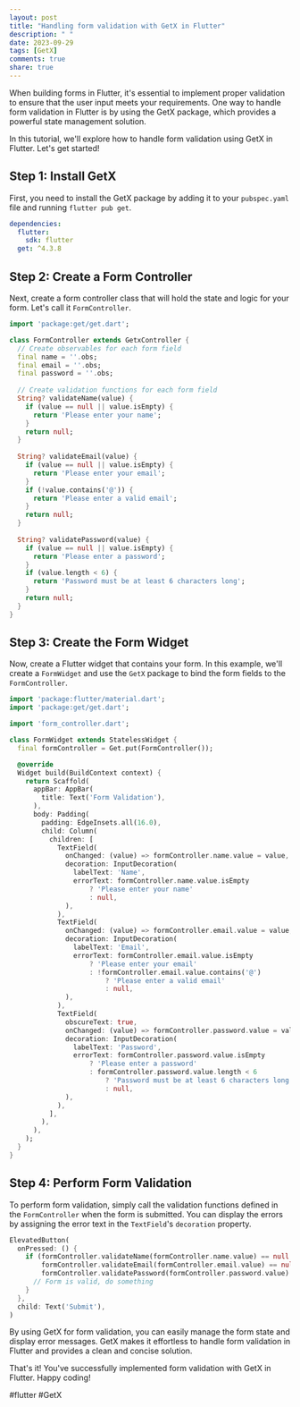 ```yaml
---
layout: post
title: "Handling form validation with GetX in Flutter"
description: " "
date: 2023-09-29
tags: [GetX]
comments: true
share: true
---
```


When building forms in Flutter, it's essential to implement proper validation to ensure that the user input meets your requirements. One way to handle form validation in Flutter is by using the GetX package, which provides a powerful state management solution.

In this tutorial, we'll explore how to handle form validation using GetX in Flutter. Let's get started!

## Step 1: Install GetX

First, you need to install the GetX package by adding it to your `pubspec.yaml` file and running `flutter pub get`.

```yaml
dependencies:
  flutter:
    sdk: flutter
  get: ^4.3.8
```

## Step 2: Create a Form Controller

Next, create a form controller class that will hold the state and logic for your form. Let's call it `FormController`.

```dart
import 'package:get/get.dart';

class FormController extends GetxController {
  // Create observables for each form field
  final name = ''.obs;
  final email = ''.obs;
  final password = ''.obs;
  
  // Create validation functions for each form field
  String? validateName(value) {
    if (value == null || value.isEmpty) {
      return 'Please enter your name';
    }
    return null;
  }
  
  String? validateEmail(value) {
    if (value == null || value.isEmpty) {
      return 'Please enter your email';
    }
    if (!value.contains('@')) {
      return 'Please enter a valid email';
    }
    return null;
  }
  
  String? validatePassword(value) {
    if (value == null || value.isEmpty) {
      return 'Please enter a password';
    }
    if (value.length < 6) {
      return 'Password must be at least 6 characters long';
    }
    return null;
  }
}
```

## Step 3: Create the Form Widget

Now, create a Flutter widget that contains your form. In this example, we'll create a `FormWidget` and use the `GetX` package to bind the form fields to the `FormController`.

```dart
import 'package:flutter/material.dart';
import 'package:get/get.dart';

import 'form_controller.dart';

class FormWidget extends StatelessWidget {
  final formController = Get.put(FormController());

  @override
  Widget build(BuildContext context) {
    return Scaffold(
      appBar: AppBar(
        title: Text('Form Validation'),
      ),
      body: Padding(
        padding: EdgeInsets.all(16.0),
        child: Column(
          children: [
            TextField(
              onChanged: (value) => formController.name.value = value,
              decoration: InputDecoration(
                labelText: 'Name',
                errorText: formController.name.value.isEmpty
                    ? 'Please enter your name'
                    : null,
              ),
            ),
            TextField(
              onChanged: (value) => formController.email.value = value,
              decoration: InputDecoration(
                labelText: 'Email',
                errorText: formController.email.value.isEmpty
                    ? 'Please enter your email'
                    : !formController.email.value.contains('@')
                        ? 'Please enter a valid email'
                        : null,
              ),
            ),
            TextField(
              obscureText: true,
              onChanged: (value) => formController.password.value = value,
              decoration: InputDecoration(
                labelText: 'Password',
                errorText: formController.password.value.isEmpty
                    ? 'Please enter a password'
                    : formController.password.value.length < 6
                        ? 'Password must be at least 6 characters long'
                        : null,
              ),
            ),
          ],
        ),
      ),
    );
  }
}
```

## Step 4: Perform Form Validation

To perform form validation, simply call the validation functions defined in the `FormController` when the form is submitted. You can display the errors by assigning the error text in the `TextField`'s `decoration` property.

```dart
ElevatedButton(
  onPressed: () {
    if (formController.validateName(formController.name.value) == null &&
        formController.validateEmail(formController.email.value) == null &&
        formController.validatePassword(formController.password.value) == null) {
      // Form is valid, do something
    }
  },
  child: Text('Submit'),
)
```

By using GetX for form validation, you can easily manage the form state and display error messages. GetX makes it effortless to handle form validation in Flutter and provides a clean and concise solution.

That's it! You've successfully implemented form validation with GetX in Flutter. Happy coding!

#flutter #GetX